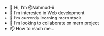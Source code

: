 - 👋 Hi, I’m @Mahmud-ii
- 👀 I’m interested in Web development
- 🌱 I’m currently learning mern stack
- 💞️ I’m looking to collaborate on mern project
- 📫 How to reach me...

<!---
Mahmud-ii/Mahmud-ii is a ✨ special ✨ repository because its `README.md` (this file) appears on your GitHub profile.
You can click the Preview link to take a look at your changes.
--->
